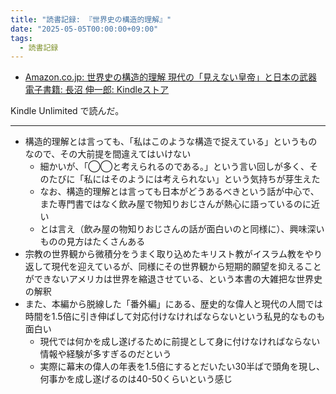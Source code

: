 ```yaml
---
title: "読書記録: 『世界史の構造的理解』"
date: "2025-05-05T00:00:00+09:00"
tags:
  - 読書記録
---
```


- [Amazon.co.jp: 世界史の構造的理解 現代の「見えない皇帝」と日本の武器 電子書籍: 長沼 伸一郎: Kindleストア](https://www.amazon.co.jp/%E4%B8%96%E7%95%8C%E5%8F%B2%E3%81%AE%E6%A7%8B%E9%80%A0%E7%9A%84%E7%90%86%E8%A7%A3-%E7%8F%BE%E4%BB%A3%E3%81%AE%E3%80%8C%E8%A6%8B%E3%81%88%E3%81%AA%E3%81%84%E7%9A%87%E5%B8%9D%E3%80%8D%E3%81%A8%E6%97%A5%E6%9C%AC%E3%81%AE%E6%AD%A6%E5%99%A8-%E9%95%B7%E6%B2%BC-%E4%BC%B8%E4%B8%80%E9%83%8E-ebook/dp/B0B3WZYPTD)

Kindle Unlimited で読んだ。

---

- 構造的理解とは言っても、「私はこのような構造で捉えている」というものなので、その大前提を間違えてはいけない
  - 細かいが、「◯◯と考えられるのである。」という言い回しが多く、そのたびに「私にはそのようには考えられない」という気持ちが芽生えた
  - なお、構造的理解とは言っても日本がどうあるべきという話が中心で、また専門書ではなく飲み屋で物知りおじさんが熱心に語っているのに近い
  - とは言え（飲み屋の物知りおじさんの話が面白いのと同様に）、興味深いものの見方はたくさんある
- 宗教の世界観から微積分をうまく取り込めたキリスト教がイスラム教をやり返して現代を迎えているが、同様にその世界観から短期的願望を抑えることができないアメリカは世界を縮退させている、という本書の大雑把な世界史の解釈
- また、本編から脱線した「番外編」にある、歴史的な偉人と現代の人間では時間を1.5倍に引き伸ばして対応付けなければならないという私見的なものも面白い
  - 現代では何かを成し遂げるために前提として身に付けなければならない情報や経験が多すぎるのだという
  - 実際に幕末の偉人の年表を1.5倍にするとだいたい30半ばで頭角を現し、何事かを成し遂げるのは40-50くらいという感じ
